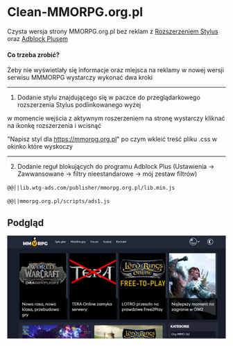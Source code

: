 # Clean-MMORPG.org.pl

Czysta wersja strony MMORPG.org.pl bez reklam z [Rozszerzeniem Stylus](https://chrome.google.com/webstore/detail/stylus/clngdbkpkpeebahjckkjfobafhncgmne)
oraz [Adblock Plusem](https://chrome.google.com/webstore/detail/adblock-plus-free-ad-bloc/cfhdojbkjhnklbpkdaibdccddilifddb?hl=pl)

#### Co trzeba zrobić?

Żeby nie wyświetlały się informacje oraz miejsca na reklamy w nowej wersji serwisu MMMORPG wystarczy wykonać dwa kroki
***

1) Dodanie stylu znajdującego się w paczce do przeglądarkowego rozszerzenia Stylus podlinkowanego wyżej 

w momencie wejścia z aktywnym roszerzeniem na stronę wystarczy kliknać na ikonkę rozszerzenia i wcisnąć 

"Napisz styl dla https://mmorpg.org.pl" po czym wkleić treść pliku .css w okinko które wyskoczy

***

2) Dodanie reguł blokujących do programu Adblock Plus (Ustawienia -> Zawwansowane -> filtry nieestandarowe -> mój zestaw filtrów)

`@@||lib.wtg-ads.com/publisher/mmorpg.org.pl/lib.min.js`

`@@||mmorpg.org.pl/scripts/ads1.js`

## Podgląd

![alt text](https://github.com/esejek/Clean-MMORPG.org.pl/blob/main/screenshot.PNG "Logo Title Text 1")
